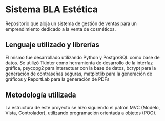 # Sistema BLA Estética

Repositorio que aloja un sistema de gestión de ventas para un emprendimiento dedicado a la venta de cosméticos.

## Lenguaje utilizado y librerías

El mismo fue desarrollado utilizando Python y PostgreSQL como base de datos. Se utilizó Tkinter como herramienta de desarrollo de la interfaz gráfica, 
psycopg2 para interactuar con la base de datos, bcrypt para la generación de contraseñas seguras, matplotlib para la generación de gráficos y ReportLab 
para la generación de PDFs

## Metodología utilizada

La estructura de este proyecto se hizo siguiendo el patrón MVC (Modelo, Vista, Controlador), utilizando programación orientada a objetos (POO).
